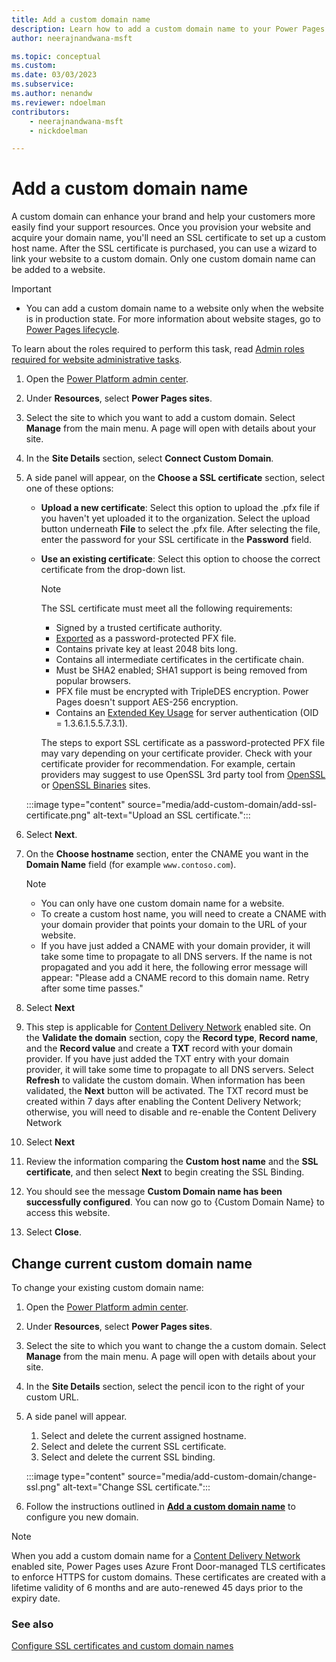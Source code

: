 ```yaml
---
title: Add a custom domain name
description: Learn how to add a custom domain name to your Power Pages website.
author: neerajnandwana-msft

ms.topic: conceptual
ms.custom: 
ms.date: 03/03/2023
ms.subservice: 
ms.author: nenandw
ms.reviewer: ndoelman
contributors:
    - neerajnandwana-msft
    - nickdoelman

---
```


# Add a custom domain name

A custom domain can enhance your brand and help your customers more easily find your support resources. Once you provision your website and acquire your domain name, you'll need an SSL certificate to set up a custom host name. After the SSL certificate is purchased, you can use a wizard to link your website to a custom domain. Only one custom domain name can be added to a website.

> [!IMPORTANT]
> - You can add a custom domain name to a website only when the website is in production state. For more information about website stages, go to [Power Pages lifecycle](/power-apps/maker/portals/admin/portal-lifecycle).

To learn about the roles required to perform this task, read [Admin roles required for website administrative tasks](/power-apps/maker/portals/admin/portal-admin-roles).

1. Open the [Power Platform admin center](https://aka.ms/ppac).

1. Under **Resources**, select **Power Pages sites**.

1. Select the site to which you want to add a custom domain. Select **Manage** from the main menu. A page will open with details about your site.

1. In the **Site Details** section, select **Connect Custom Domain**.

1. A side panel will appear, on the **Choose a SSL certificate** section, select one of these options:
   - **Upload a new certificate**: Select this option to upload the .pfx file if you haven't yet uploaded it to the organization. Select the upload button underneath **File** to select the .pfx file. After selecting the file, enter the password for your SSL certificate in the **Password** field.
   - **Use an existing certificate**: Select this option to choose the correct certificate from the drop-down list.

     > [!NOTE]
     > The SSL certificate must meet all the following requirements:
     > - Signed by a trusted certificate authority.
     > - [Exported](/powershell/module/pki/export-pfxcertificate) as a password-protected PFX file.
     > - Contains private key at least 2048 bits long.
     > - Contains all intermediate certificates in the certificate chain.
     > - Must be SHA2 enabled; SHA1 support is being removed from popular browsers.
     > - PFX file must be encrypted with TripleDES encryption. Power Pages doesn't support AES-256 encryption.
     > - Contains an [Extended Key Usage](https://en.wikipedia.org/w/index.php?title=X.509&section=4#Extensions_informing_a_specific_usage_of_a_certificate) for server authentication (OID = 1.3.6.1.5.5.7.3.1).
     > 
     > The steps to export SSL certificate as a password-protected PFX file may vary depending on your certificate provider. Check with your certificate provider for recommendation. For example, certain providers may suggest to use OpenSSL 3rd party tool from [OpenSSL](https://www.openssl.org/) or [OpenSSL Binaries](https://wiki.openssl.org/index.php/Binaries) sites. 

    :::image type="content" source="media/add-custom-domain/add-ssl-certificate.png" alt-text="Upload an SSL certificate.":::

1. Select **Next**.

1. On the **Choose hostname** section, enter the CNAME you want in the **Domain Name** field (for example `www.contoso.com`).
   
   > [!NOTE]
   > - You can only have one custom domain name for a website. 
   > - To create a custom host name, you will need to create a CNAME with your domain provider that points your domain to the URL of your website.
   > - If you have just added a CNAME with your domain provider, it will take some time to propagate to all DNS servers. If the name is not propagated and you add it here, the following error message will appear: "Please add a CNAME record to this domain name. Retry after some time passes."

1. Select **Next**

1. This step is applicable for [Content Delivery Network](../configure/configure-cdn.md) enabled site. On the **Validate the domain** section, copy the **Record type**, **Record name**, and the **Record value** and create a **TXT** record with your domain provider.
   If you have just added the TXT entry with your domain provider, it will take some time to propagate to all DNS servers. Select **Refresh** to validate the custom domain. When information has been validated, the **Next** button will be activated. The TXT record must be created within 7 days after enabling the Content Delivery Network; otherwise, you will need to disable and re-enable the Content Delivery Network

1. Select **Next**

1. Review the information comparing the **Custom host name** and the **SSL certificate**, and then select **Next** to begin creating the SSL Binding. 

1. You should see the message **Custom Domain name has been successfully configured**.  You can now go to {Custom Domain Name} to access this website. 

1. Select **Close**.

## Change current custom domain name

To change your existing custom domain name:

1. Open the [Power Platform admin center](https://aka.ms/ppac).

1. Under **Resources**, select **Power Pages sites**.

1. Select the site to which you want to change the a custom domain. Select **Manage** from the main menu. A page will open with details about your site.

1. In the **Site Details** section, select the pencil icon to the right of your custom URL.

1. A side panel will appear.

    1. Select and delete the current assigned hostname.
    1. Select and delete the current SSL certificate.
    1. Select and delete the current SSL binding.

    :::image type="content" source="media/add-custom-domain/change-ssl.png" alt-text="Change SSL certificate.":::

1. Follow the instructions outlined in [**Add a custom domain name**](#add-a-custom-domain-name) to configure you new domain.

> [!NOTE]
> When you add a custom domain name for a [Content Delivery Network](../configure/configure-cdn.md) enabled site, Power Pages uses Azure Front Door-managed TLS certificates to enforce HTTPS for custom domains. These certificates are created with a lifetime validity of 6 months and are auto-renewed 45 days prior to the expiry date. 

### See also

[Configure SSL certificates and custom domain names](/training/modules/portals-administration/2-custom-domain)


